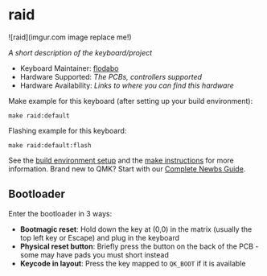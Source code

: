# raid

![raid](imgur.com image replace me!)

*A short description of the keyboard/project*

* Keyboard Maintainer: [flodabo](https://github.com/flodabo)
* Hardware Supported: *The PCBs, controllers supported*
* Hardware Availability: *Links to where you can find this hardware*

Make example for this keyboard (after setting up your build environment):

    make raid:default

Flashing example for this keyboard:

    make raid:default:flash

See the [build environment setup](https://docs.qmk.fm/#/getting_started_build_tools) and the [make instructions](https://docs.qmk.fm/#/getting_started_make_guide) for more information. Brand new to QMK? Start with our [Complete Newbs Guide](https://docs.qmk.fm/#/newbs).

## Bootloader

Enter the bootloader in 3 ways:

* **Bootmagic reset**: Hold down the key at (0,0) in the matrix (usually the top left key or Escape) and plug in the keyboard
* **Physical reset button**: Briefly press the button on the back of the PCB - some may have pads you must short instead
* **Keycode in layout**: Press the key mapped to `QK_BOOT` if it is available

